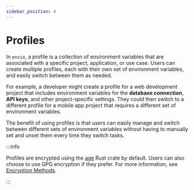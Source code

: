 ```yaml
---
sidebar_position: 4
---
```


# Profiles

In `envio`, a profile is a collection of environment variables that are associated with a specific project, application, or use case. Users can create multiple profiles, each with their own set of environment variables, and easily switch between them as needed.

For example, a developer might create a profile for a web development project that includes environment variables for the **database connection**, **API keys**, and other project-specific settings. They could then switch to a different profile for a mobile app project that requires a different set of environment variables.

The benefit of using profiles is that users can easily manage and switch between different sets of environment variables without having to manually set and unset them every time they switch tasks.

:::info

Profiles are encrypted using the [age](https://crates.io/crates/age) Rust crate by default. Users can also choose to use GPG encryption if they prefer. For more information, see [Encryption Methods](./encryption-methods.md).

:::


